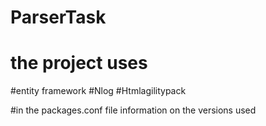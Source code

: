 # ParserTask

# the project uses
#entity framework
#Nlog
#Htmlagilitypack

#in the packages.conf file information on the versions used
